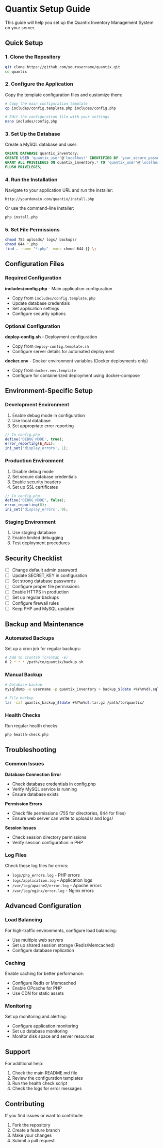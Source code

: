 # Quantix Setup Guide

This guide will help you set up the Quantix Inventory Management System on your server.

## Quick Setup

### 1. Clone the Repository

```bash
git clone https://github.com/yourusername/quantix.git
cd quantix
```

### 2. Configure the Application

Copy the template configuration files and customize them:

```bash
# Copy the main configuration template
cp includes/config.template.php includes/config.php

# Edit the configuration file with your settings
nano includes/config.php
```

### 3. Set Up the Database

Create a MySQL database and user:

```sql
CREATE DATABASE quantix_inventory;
CREATE USER 'quantix_user'@'localhost' IDENTIFIED BY 'your_secure_password';
GRANT ALL PRIVILEGES ON quantix_inventory.* TO 'quantix_user'@'localhost';
FLUSH PRIVILEGES;
```

### 4. Run the Installation

Navigate to your application URL and run the installer:

```
http://yourdomain.com/quantix/install.php
```

Or use the command-line installer:

```bash
php install.php
```

### 5. Set File Permissions

```bash
chmod 755 uploads/ logs/ backups/
chmod 644 *.php
find . -name "*.php" -exec chmod 644 {} \;
```

## Configuration Files

### Required Configuration

**includes/config.php** - Main application configuration
- Copy from `includes/config.template.php`
- Update database credentials
- Set application settings
- Configure security options

### Optional Configuration

**deploy-config.sh** - Deployment configuration
- Copy from `deploy-config.template.sh`
- Configure server details for automated deployment

**docker.env** - Docker environment variables (Docker deployments only)
- Copy from `docker.env.template`
- Configure for containerized deployment using docker-compose

## Environment-Specific Setup

### Development Environment

1. Enable debug mode in configuration
2. Use local database
3. Set appropriate error reporting

```php
// In config.php
define('DEBUG_MODE', true);
error_reporting(E_ALL);
ini_set('display_errors', 1);
```

### Production Environment

1. Disable debug mode
2. Set secure database credentials
3. Enable security headers
4. Set up SSL certificates

```php
// In config.php
define('DEBUG_MODE', false);
error_reporting(0);
ini_set('display_errors', 0);
```

### Staging Environment

1. Use staging database
2. Enable limited debugging
3. Test deployment procedures

## Security Checklist

- [ ] Change default admin password
- [ ] Update SECRET_KEY in configuration
- [ ] Set strong database passwords
- [ ] Configure proper file permissions
- [ ] Enable HTTPS in production
- [ ] Set up regular backups
- [ ] Configure firewall rules
- [ ] Keep PHP and MySQL updated

## Backup and Maintenance

### Automated Backups

Set up a cron job for regular backups:

```bash
# Add to crontab (crontab -e)
0 2 * * * /path/to/quantix/backup.sh
```

### Manual Backup

```bash
# Database backup
mysqldump -u username -p quantix_inventory > backup_$(date +%Y%m%d).sql

# File backup
tar -czf quantix_backup_$(date +%Y%m%d).tar.gz /path/to/quantix/
```

### Health Checks

Run regular health checks:

```bash
php health-check.php
```

## Troubleshooting

### Common Issues

**Database Connection Error**
- Check database credentials in config.php
- Verify MySQL service is running
- Ensure database exists

**Permission Errors**
- Check file permissions (755 for directories, 644 for files)
- Ensure web server can write to uploads/ and logs/

**Session Issues**
- Check session directory permissions
- Verify session configuration in PHP

### Log Files

Check these log files for errors:
- `logs/php_errors.log` - PHP errors
- `logs/application.log` - Application logs
- `/var/log/apache2/error.log` - Apache errors
- `/var/log/nginx/error.log` - Nginx errors

## Advanced Configuration

### Load Balancing

For high-traffic environments, configure load balancing:
- Use multiple web servers
- Set up shared session storage (Redis/Memcached)
- Configure database replication

### Caching

Enable caching for better performance:
- Configure Redis or Memcached
- Enable OPcache for PHP
- Use CDN for static assets

### Monitoring

Set up monitoring and alerting:
- Configure application monitoring
- Set up database monitoring
- Monitor disk space and server resources

## Support

For additional help:
1. Check the main README.md file
2. Review the configuration templates
3. Run the health check script
4. Check the logs for error messages

## Contributing

If you find issues or want to contribute:
1. Fork the repository
2. Create a feature branch
3. Make your changes
4. Submit a pull request
